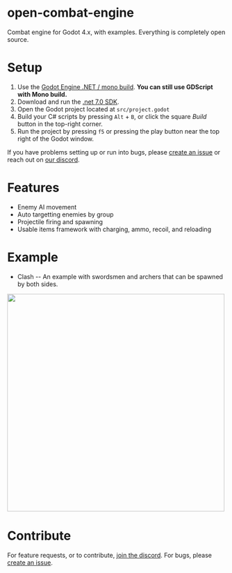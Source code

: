 # open-combat-engine
Combat engine for Godot 4.x, with examples. Everything is completely open source.

# Setup
1. Use the [Godot Engine .NET / mono build](https://godotengine.org/download). **You can still use GDScript with Mono build.**
2. Download and run the [.net 7.0 SDK](https://dotnet.microsoft.com/en-us/download).
3. Open the Godot project located at `src/project.godot`
4. Build your C# scripts by pressing `Alt` + `B`, or click the square _Build_ button in the top-right corner.
5. Run the project by pressing `f5` or pressing the play button near the top right of the Godot window.

If you have problems setting up or run into bugs, please [create an issue](https://github.com/wadlo/open-combat-engine/issues/new) or reach out on [our discord](https://discord.gg/h3d8bTbcE2).

# Features
- Enemy AI movement
- Auto targetting enemies by group
- Projectile firing and spawning
- Usable items framework with charging, ammo, recoil, and reloading

# Example
- Clash -- An example with swordsmen and archers that can be spawned by both sides.
<img src="gifs/Clash.gif" width="500">

# Contribute
For feature requests, or to contribute, [join the discord](https://discord.gg/h3d8bTbcE2).
For bugs, please [create an issue](https://github.com/wadlo/open-combat-engine/issues/new).
